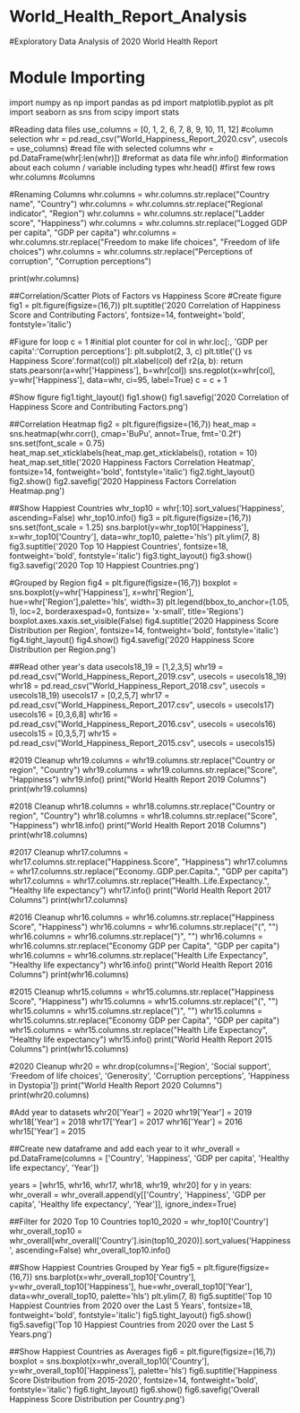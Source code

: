 # World_Health_Report_Analysis
#Exploratory Data Analysis of 2020 World Health Report


# Module Importing
import numpy as np
import pandas as pd
import matplotlib.pyplot as plt
import seaborn as sns
from scipy import stats


#Reading data files
use_columns = [0, 1, 2, 6, 7, 8, 9, 10, 11, 12] #column selection
whr = pd.read_csv("World_Happiness_Report_2020.csv", usecols = use_columns) #read file with selected columns
whr = pd.DataFrame(whr[:len(whr)]) #reformat as data file
whr.info() #information about each column / variable including types
whr.head() #first few rows
whr.columns #columns


#Renaming Columns
whr.columns = whr.columns.str.replace("Country name", "Country")
whr.columns = whr.columns.str.replace("Regional indicator", "Region")
whr.columns = whr.columns.str.replace("Ladder score", "Happiness")
whr.columns = whr.columns.str.replace("Logged GDP per capita", "GDP per capita")
whr.columns = whr.columns.str.replace("Freedom to make life choices", "Freedom of life choices")
whr.columns = whr.columns.str.replace("Perceptions of corruption", "Corruption perceptions")

print(whr.columns)


##Correlation/Scatter Plots of Factors vs Happiness Score
#Create figure
fig1 = plt.figure(figsize=(16,7))
plt.suptitle('2020 Correlation of Happiness Score and Contributing Factors', fontsize=14, fontweight='bold', fontstyle='italic')

#Figure for loop
c = 1 #initial plot counter
for col in whr.loc[:, 'GDP per capita':'Corruption perceptions']:
    plt.subplot(2, 3, c)
    plt.title('{} vs Happiness Score'.format(col))
    plt.xlabel(col)
    def r2(a, b):
        return stats.pearsonr(a=whr['Happiness'], b=whr[col])
    sns.regplot(x=whr[col], y=whr['Happiness'], data=whr, ci=95, label=True)
    c = c + 1

#Show figure
fig1.tight_layout()
fig1.show()
fig1.savefig('2020 Correlation of Happiness Score and Contributing Factors.png')


##Correlation Heatmap
fig2 = plt.figure(figsize=(16,7))
heat_map = sns.heatmap(whr.corr(), cmap='BuPu', annot=True, fmt='0.2f')
sns.set(font_scale = 0.75)
heat_map.set_xticklabels(heat_map.get_xticklabels(), rotation = 10)
heat_map.set_title('2020 Happiness Factors Correlation Heatmap', fontsize=14, fontweight='bold', fontstyle='italic')
fig2.tight_layout()
fig2.show()
fig2.savefig('2020 Happiness Factors Correlation Heatmap.png')


##Show Happiest Countries
whr_top10 = whr[:10].sort_values('Happiness', ascending=False)
whr_top10.info()
fig3 = plt.figure(figsize=(16,7))
sns.set(font_scale = 1.25)
sns.barplot(y=whr_top10['Happiness'], x=whr_top10['Country'], data=whr_top10, palette='hls')
plt.ylim(7, 8)
fig3.suptitle('2020 Top 10 Happiest Countries', fontsize=18, fontweight='bold', fontstyle='italic')
fig3.tight_layout()
fig3.show()
fig3.savefig('2020 Top 10 Happiest Countries.png')


#Grouped by Region
fig4 = plt.figure(figsize=(16,7))
boxplot = sns.boxplot(y=whr['Happiness'], x=whr['Region'], hue=whr['Region'],palette='hls', width=3)
plt.legend(bbox_to_anchor=(1.05, 1), loc=2, borderaxespad=0, fontsize= 'x-small', title='Regions')
boxplot.axes.xaxis.set_visible(False)
fig4.suptitle('2020 Happiness Score Distribution per Region', fontsize=14, fontweight='bold', fontstyle='italic')
fig4.tight_layout()
fig4.show()
fig4.savefig('2020 Happiness Score Distribution per Region.png')


##Read other year's data
usecols18_19 = [1,2,3,5]
whr19 = pd.read_csv("World_Happiness_Report_2019.csv", usecols = usecols18_19)
whr18 = pd.read_csv("World_Happiness_Report_2018.csv", usecols = usecols18_19)
usecols17 = [0,2,5,7]
whr17 = pd.read_csv("World_Happiness_Report_2017.csv", usecols = usecols17)
usecols16 = [0,3,6,8]
whr16 = pd.read_csv("World_Happiness_Report_2016.csv", usecols = usecols16)
usecols15 = [0,3,5,7]
whr15 = pd.read_csv("World_Happiness_Report_2015.csv", usecols = usecols15)


#2019 Cleanup
whr19.columns = whr19.columns.str.replace("Country or region", "Country")
whr19.columns = whr19.columns.str.replace("Score", "Happiness")
whr19.info()
print("World Health Report 2019 Columns")
print(whr19.columns)


#2018 Cleanup
whr18.columns = whr18.columns.str.replace("Country or region", "Country")
whr18.columns = whr18.columns.str.replace("Score", "Happiness")
whr18.info()
print("World Health Report 2018 Columns")
print(whr18.columns)


#2017 Cleanup
whr17.columns = whr17.columns.str.replace("Happiness.Score", "Happiness")
whr17.columns = whr17.columns.str.replace("Economy..GDP.per.Capita.", "GDP per capita")
whr17.columns = whr17.columns.str.replace("Health..Life.Expectancy.", "Healthy life expectancy")
whr17.info()
print("World Health Report 2017 Columns")
print(whr17.columns)

#2016 Cleanup
whr16.columns = whr16.columns.str.replace("Happiness Score", "Happiness")
whr16.columns = whr16.columns.str.replace("(", "")
whr16.columns = whr16.columns.str.replace(")", "")
whr16.columns = whr16.columns.str.replace("Economy GDP per Capita", "GDP per capita")
whr16.columns = whr16.columns.str.replace("Health Life Expectancy", "Healthy life expectancy")
whr16.info()
print("World Health Report 2016 Columns")
print(whr16.columns)

#2015 Cleanup
whr15.columns = whr15.columns.str.replace("Happiness Score", "Happiness")
whr15.columns = whr15.columns.str.replace("(", "")
whr15.columns = whr15.columns.str.replace(")", "")
whr15.columns = whr15.columns.str.replace("Economy GDP per Capita", "GDP per capita")
whr15.columns = whr15.columns.str.replace("Health Life Expectancy", "Healthy life expectancy")
whr15.info()
print("World Health Report 2015 Columns")
print(whr15.columns)

#2020 Cleanup
whr20 = whr.drop(columns=['Region', 'Social support', 'Freedom of life choices', 'Generosity', 'Corruption perceptions', 'Happiness in Dystopia'])
print("World Health Report 2020 Columns")
print(whr20.columns)


#Add year to datasets
whr20['Year'] = 2020
whr19['Year'] = 2019
whr18['Year'] = 2018
whr17['Year'] = 2017
whr16['Year'] = 2016
whr15['Year'] = 2015

##Create new dataframe and add each year to it
whr_overall = pd.DataFrame(columns = ['Country', 'Happiness', 'GDP per capita', 'Healthy life expectancy', 'Year'])

years = [whr15, whr16, whr17, whr18, whr19, whr20]
for y in years:
    whr_overall = whr_overall.append(y[['Country', 'Happiness', 'GDP per capita', 'Healthy life expectancy', 'Year']], ignore_index=True)


##Filter for 2020 Top 10 Countries
top10_2020 = whr_top10['Country']
whr_overall_top10 = whr_overall[whr_overall['Country'].isin(top10_2020)].sort_values('Happiness', ascending=False)
whr_overall_top10.info()


##Show Happiest Countries Grouped by Year
fig5 = plt.figure(figsize=(16,7))
sns.barplot(x=whr_overall_top10['Country'], y=whr_overall_top10['Happiness'], hue=whr_overall_top10['Year'], data=whr_overall_top10, palette='hls')
plt.ylim(7, 8)
fig5.suptitle('Top 10 Happiest Countries from 2020 over the Last 5 Years', fontsize=18, fontweight='bold', fontstyle='italic')
fig5.tight_layout()
fig5.show()
fig5.savefig('Top 10 Happiest Countries from 2020 over the Last 5 Years.png')


##Show Happiest Countries as Averages
fig6 = plt.figure(figsize=(16,7))
boxplot = sns.boxplot(x=whr_overall_top10['Country'], y=whr_overall_top10['Happiness'], palette='hls')
fig6.suptitle('Happiness Score Distribution from 2015-2020', fontsize=14, fontweight='bold', fontstyle='italic')
fig6.tight_layout()
fig6.show()
fig6.savefig('Overall Happiness Score Distribution per Country.png')
